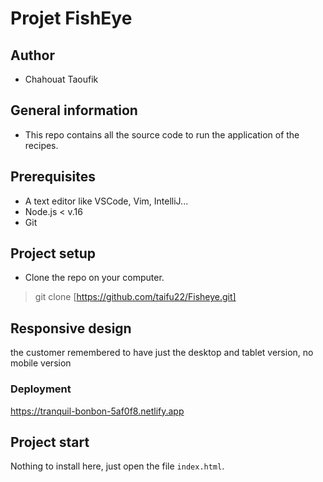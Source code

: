# Projet FishEye
## Author 
- Chahouat Taoufik
## General information
- This repo contains all the source code to run the application of the recipes.
## Prerequisites
- A text editor like VSCode, Vim, IntelliJ...
- Node.js < v.16
- Git
## Project setup
- Clone the repo on your computer.
> git clone [https://github.com/taifu22/Fisheye.git]
## Responsive design
the customer remembered to have just the desktop and tablet version, no mobile version
### Deployment
https://tranquil-bonbon-5af0f8.netlify.app
## Project start
Nothing to install here, just open the file `index.html`.

